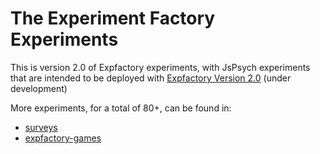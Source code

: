 # The Experiment Factory Experiments

This is version 2.0 of Expfactory experiments, with JsPsych experiments that are intended to be deployed with [Expfactory Version 2.0](https://www.github.com/expfactory/expfactory) (under development)

More experiments, for a total of 80+, can be found in:
- [surveys](http://www.github.com/expfactory/surveys)
- [expfactory-games](http://www.github.com/expfactory/expfactory-games)

